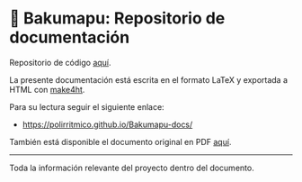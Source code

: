 # :book: Bakumapu: Repositorio de documentación

Repositorio de código [aquí](https://github.com/polirritmico/Bakumapu).

La presente documentación está escrita en el formato LaTeX y exportada a HTML con [make4ht](https://ctan.org/pkg/make4ht).

Para su lectura seguir el siguiente enlace:
- https://polirritmico.github.io/Bakumapu-docs/

También está disponible el documento original en PDF [aquí](https://github.com/polirritmico/Bakumapu-docs/raw/main/main.pdf).

---

Toda la información relevante del proyecto dentro del documento.
